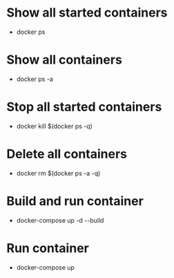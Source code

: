 # Show all started containers 
- docker ps
# Show all containers
- docker ps -a
# Stop all started containers
- docker kill $(docker ps -q)
# Delete all containers
- docker rm $(docker ps -a -q)

# Build and run container
- docker-compose up -d --build
# Run container
- docker-compose up